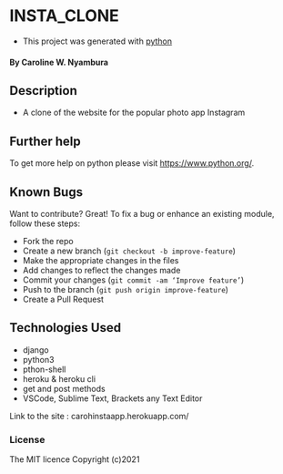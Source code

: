 # INSTA_CLONE
-  This project was generated with [python](https://www.python.org/) 
#### By **Caroline W. Nyambura**

## Description
- A clone of the website for the popular photo app Instagram
## Further help

To get more help on python please visit https://www.python.org/.

## Known Bugs
Want to contribute? Great!
To fix a bug or enhance an existing module, follow these steps:
- Fork the repo
- Create a new branch (`git checkout -b improve-feature`)
- Make the appropriate changes in the files
- Add changes to reflect the changes made
- Commit your changes (`git commit -am ‘Improve feature’`)
- Push to the branch (`git push origin improve-feature`)
- Create a Pull Request
## Technologies Used
- django
- python3
- pthon-shell
- heroku & heroku cli
- get and post methods
- VSCode, Sublime Text, Brackets any Text Editor



Link to the site : carohinstaapp.herokuapp.com/

### License
The MIT licence Copyright (c)2021
